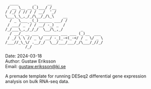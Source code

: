     
    
      ____       _     __                       
     / __ \__ __(_)___/ /__                     
    / /_/ / // / / __/  '_/                     
    \___\_\_,_/_/\__/_/\_\    __                
      / _ \___ _(_)______ ___/ /                
     / ___/ _ `/ / __/ -_) _  /                 
    /_/___\_,_/_/_/  \__/\_,_/        _         
      / __/_ __ ___  _______ ___ ___ (_)__  ___ 
     / _/ \ \ // _ \/ __/ -_|_-<(_-</ / _ \/ _ \
    /___//_\_\/ .__/_/  \__/___/___/_/\___/_//_/
             /_/                                
    

Date: 2024-03-18  
Author: Gustaw Eriksson  
Email: gustaw.eriksson@ki.se  

A premade template for running DESeq2 differential gene expression analysis on bulk RNA-seq data. 
